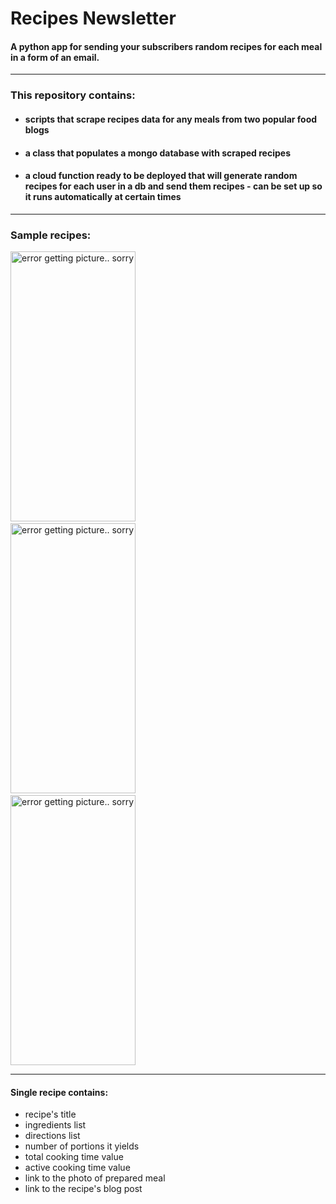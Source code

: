 # Recipes Newsletter

#### A python app for sending your subscribers random recipes for each meal in a form of an email.

---
### This repository contains:
* #### scripts that scrape recipes data for any meals from two popular food blogs
* #### a class that populates a mongo database with scraped recipes
* #### a cloud function ready to be deployed that will generate random recipes for each user in a db and send them recipes - can be set up so it runs automatically at certain times

---

### Sample recipes:
<p float="left">
<img src="https://automatycznyjadlospis.s3.eu-central-1.amazonaws.com/breakfast.jpg" alt="error getting picture.. sorry" width="200" height="432" >
&nbsp; &nbsp; &nbsp; &nbsp; &nbsp; &nbsp; &nbsp; &nbsp; &nbsp; &nbsp; &nbsp; &nbsp; &nbsp; &nbsp; &nbsp; &nbsp; &nbsp; &nbsp; &nbsp; &nbsp; &nbsp; &nbsp; &nbsp; &nbsp;
<img src="https://automatycznyjadlospis.s3.eu-central-1.amazonaws.com/main.jpg" alt="error getting picture.. sorry" width="200" height="432" ">
&nbsp; &nbsp; &nbsp; &nbsp; &nbsp; &nbsp; &nbsp; &nbsp; &nbsp; &nbsp; &nbsp; &nbsp; &nbsp; &nbsp; &nbsp; &nbsp; &nbsp; &nbsp; &nbsp; &nbsp; &nbsp; &nbsp; &nbsp; &nbsp;
<img src="https://automatycznyjadlospis.s3.eu-central-1.amazonaws.com/soup.jpg" alt="error getting picture.. sorry" width="200" height="432" >
</p>

---
#### Single recipe contains:
* recipe's title
* ingredients list
* directions list
* number of portions it yields
* total cooking time value
* active cooking time value
* link to the photo of prepared meal
* link to the recipe's blog post
